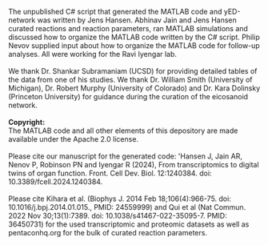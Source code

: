 The unpublished C# script that generated the MATLAB code and yED-network was written by Jens Hansen. Abhinav Jain and Jens Hansen curated reactions and reaction parameters, ran MATLAB simulations and discussed how to organize the MATLAB code written by the C# script. Philip Nevov supplied input about how to organize the MATLAB code for follow-up analyses. All were working for the Ravi Iyengar lab.<br>
<br>
We thank Dr. Shankar Subramaniam (UCSD) for providing detailed tables of the data from one of his studies. We thank Dr. William Smith (University of Michigan), Dr. Robert Murphy (University of Colorado) and Dr. Kara Dolinsky (Princeton University) for guidance during the curation of the eicosanoid network.<br>
<br>
<b>Copyright:</b><br>
The MATLAB code and all other elements of this depository are made available under the Apache 2.0 license.<br>
<br>
Please cite our manuscript for the generated code: 'Hansen J, Jain AR, Nenov P, Robinson PN and Iyengar R (2024), From transcriptomics to digital twins of organ function. Front. Cell Dev. Biol. 12:1240384. doi: 10.3389/fcell.2024.1240384.<br>
<br>
Please cite Kihara et al. (Biophys J. 2014 Feb 18;106(4):966-75. doi: 10.1016/j.bpj.2014.01.015., PMID: 24559999) and Qui et al (Nat Commun. 2022 Nov 30;13(1):7389. doi: 10.1038/s41467-022-35095-7. PMID: 36450731) for the used transcriptomic and proteomic datasets as well as pentaconhq.org for the bulk of curated reaction parameters. 

